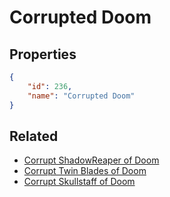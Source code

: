 # Corrupted Doom

<no description available>

## Properties

```json
{
    "id": 236,
    "name": "Corrupted Doom"
}
```

## Related

- [Corrupt ShadowReaper of Doom](../items/13665-corrupt-shadowreaper-of-doom.md)
- [Corrupt Twin Blades of Doom](../items/13666-corrupt-twin-blades-of-doom.md)
- [Corrupt Skullstaff of Doom](../items/13667-corrupt-skullstaff-of-doom.md)

